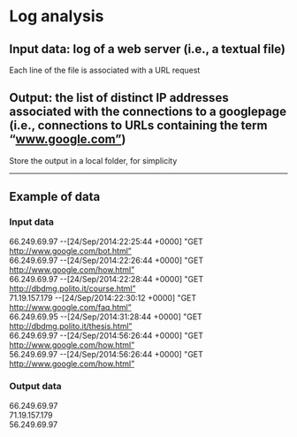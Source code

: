 # Log analysis
## Input data: log of a web server (i.e., a textual file)
Each line of the file is associated  with a URL request

## Output: the list of distinct IP addresses associated with the connections to a googlepage (i.e., connections to URLs containing the term “www.google.com”)
Store the output in a local folder, for simplicity

---
## Example of data

### Input data
66.249.69.97 --[24/Sep/2014:22:25:44  +0000]  "GET http://www.google.com/bot.html”<br>
66.249.69.97 --[24/Sep/2014:22:26:44  +0000]  "GET  http://www.google.com/how.html”<br>
66.249.69.97 --[24/Sep/2014:22:28:44 +0000] "GET http://dbdmg.polito.it/course.html”<br>
71.19.157.179 --[24/Sep/2014:22:30:12  +0000]  "GET http://www.google.com/faq.html”<br>
66.249.69.95 --[24/Sep/2014:31:28:44 +0000] "GET http://dbdmg.polito.it/thesis.html”<br>
66.249.69.97 --[24/Sep/2014:56:26:44  +0000]  "GET http://www.google.com/how.html”<br>
56.249.69.97 --[24/Sep/2014:56:26:44  +0000]  "GET http://www.google.com/how.html”<br>

### Output data
66.249.69.97<br>
71.19.157.179<br>
56.249.69.97